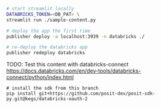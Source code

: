 ```bash
# start streamlit locally
DATABRICKS_TOKEN=<DB_PAT> \
streamlit run ./sample-content.py

# deploy the app the first time
publisher deploy -a localhost:3939 -n databricks ./

# re-deploy the databricks app
publisher redeploy databricks
```

TODO: Test this content with databricks-connect
<https://docs.databricks.com/en/dev-tools/databricks-connect/python/index.html>

```
# install the sdk from this branch
pip install git+https://github.com/posit-dev/posit-sdk-py.git@kegs/databricks-oauth-2
```
